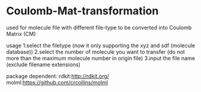 # Coulomb-Mat-transformation
used for molecule file with different file-type to be converted into Coulomb Matrix (CM)

usage
1:select the filetype (now it only supporting the xyz and sdf (molecule database))
2.select the number of molecule you want to transfer (do not more than the maximum molecule number in origin file)
3.input the file name (exclude filename extensions)

package dependent:
rdkit:http://rdkit.org/
          molml:https://github.com/crcollins/molml
